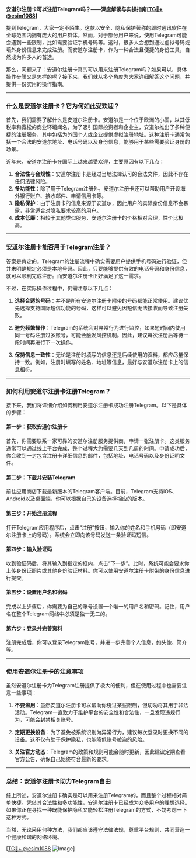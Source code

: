 **安道尔注册卡可以注册Telegram吗？——深度解读与实操指南[[TG💪+ @esim1088](https://t.me/s/esim1088)]**

提到Telegram，大家一定不陌生。这款以安全、隐私保护著称的即时通讯软件在全球范围内拥有庞大的用户群体。然而，对于部分用户来说，使用Telegram可能会遇到一些限制，比如需要验证手机号码等。这时，很多人会想到通过虚拟号码或境外身份信息来完成注册。而安道尔注册卡，作为一种合法且便捷的身份工具，自然成为许多人的首选。

那么，问题来了：安道尔注册卡真的可以用来注册Telegram吗？如果可以，具体操作步骤又是怎样的呢？接下来，我们就从多个角度为大家详细解答这个问题，并提供一份实用的操作指南。

---

### **什么是安道尔注册卡？它为何如此受欢迎？**

首先，我们需要了解什么是安道尔注册卡。安道尔是一个位于欧洲的小国，以其低税率和宽松的商业环境闻名。为了吸引国际投资者和企业主，安道尔推出了多种便捷的注册服务，其中包括为外国个人或企业提供虚拟注册地址。这种注册卡通常包括一个合法的安道尔地址、电话号码以及身份信息，能够用于某些需要验证身份的场景。

近年来，安道尔注册卡在国际上越来越受欢迎，主要原因有以下几点：

1. **合法性与合规性**：安道尔注册卡是经过当地法律认可的合法文件，因此不存在任何法律风险。
2. **多功能性**：除了用于Telegram注册外，安道尔注册卡还可以帮助用户开设海外银行账户、接收邮件、申请信用卡等。
3. **隐私保护**：由于注册卡的信息来源于安道尔，因此用户的实际身份信息不会暴露，非常适合对隐私要求较高的用户。
4. **成本低廉**：相较于其他类似服务，安道尔注册卡的价格相对合理，性价比极高。

---

### **安道尔注册卡能否用于Telegram注册？**

答案是肯定的。Telegram的注册流程中确实需要用户提供手机号码进行验证，但并未明确规定必须是本地号码。因此，只要能够提供有效的电话号码和身份信息，就可以顺利完成注册。而安道尔注册卡正好满足了这一需求。

不过，在实际操作过程中，仍需注意以下几点：

1. **选择合适的号码**：并不是所有安道尔注册卡附带的号码都能正常使用。建议优先选择支持国际短信功能的号码，这样可以避免因短信无法接收而导致注册失败。
   
2. **避免频繁操作**：Telegram的系统会对异常行为进行监控，如果短时间内使用同一号码注册过多账号，可能会触发风控机制。因此，建议每次注册后等待一段时间再进行下一次操作。

3. **保持信息一致性**：无论是注册时填写的信息还是后续使用的资料，都应尽量保持一致。例如，注册时填写的姓名、地址等信息，最好与安道尔注册卡上的信息相符。

---

### **如何利用安道尔注册卡注册Telegram？**

接下来，我们将详细介绍如何利用安道尔注册卡成功注册Telegram。以下是具体的步骤：

#### **第一步：获取安道尔注册卡**
首先，你需要联系一家可靠的安道尔注册服务提供商，申请一张注册卡。这类服务通常可以通过线上平台完成，整个过程大约需要几天到几周的时间。申请成功后，你会收到一封包含注册卡详细信息的邮件，包括地址、电话号码以及身份证明文件。

#### **第二步：下载并安装Telegram**
前往应用商店下载最新版本的Telegram客户端。目前，Telegram支持iOS、Android以及桌面端，你可以根据自己的设备选择相应的版本。

#### **第三步：开始注册流程**
打开Telegram应用程序后，点击“注册”按钮，输入你的姓名和手机号码（即安道尔注册卡上的号码）。系统会立即向该号码发送一条验证码短信。

#### **第四步：输入验证码**
收到验证码后，将其输入到指定的框内，点击“下一步”。此时，系统可能会要求你上传身份证照片或其他身份验证材料。你可以使用安道尔注册卡附带的身份信息进行提交。

#### **第五步：设置用户名和密码**
完成以上步骤后，你需要为自己的账号设置一个唯一的用户名和密码。记住，用户名在整个Telegram网络中必须是独一无二的。

#### **第六步：登录并完善资料**
注册完成后，你可以登录Telegram账号，并进一步完善个人信息，如头像、简介等。

---

### **使用安道尔注册卡的注意事项**

虽然安道尔注册卡为Telegram注册提供了极大的便利，但在使用过程中也需要注意一些事项：

1. **不要滥用**：虽然安道尔注册卡可以帮助你绕过某些限制，但切勿将其用于非法活动。Telegram一直致力于维护平台的安全性和合法性，一旦发现违规行为，可能会封禁相关账号。

2. **定期更换设备**：为了避免被系统识别为异常行为，建议每次登录时更换不同的设备。这不仅有助于保护隐私，也能降低账号被盗的风险。

3. **关注官方动态**：Telegram的政策和规则可能会随时更新，因此建议定期查看官方公告，确保自己始终符合最新的要求。

---

### **总结：安道尔注册卡助力Telegram自由**

综上所述，安道尔注册卡确实是可以用来注册Telegram的，而且整个过程相对简单快捷。凭借其合法性和多功能性，安道尔注册卡已经成为众多用户的理想选择。如果你正在寻找一种既能保护隐私又能轻松注册Telegram的方式，不妨考虑一下这种方式。

当然，无论采用何种方法，我们都应该遵守法律法规，尊重平台规则，共同营造一个健康和谐的网络环境。

[[TG💪+ @esim1088](https://t.me/s/esim1088) ![Image](https://i.postimg.cc/4NQfJmqS/Snipaste-2025-05-13-00-14-12.png)]